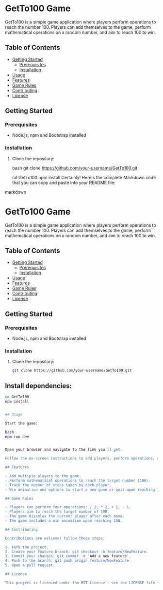 # GetTo100 Game

GetTo100 is a simple game application where players perform operations to reach the number 100. Players can add themselves to the game, perform mathematical operations on a random number, and aim to reach 100 to win.

## Table of Contents

- [Getting Started](#getting-started)
  - [Prerequisites](#prerequisites)
  - [Installation](#installation)
- [Usage](#usage)
- [Features](#features)
- [Game Rules](#game-rules)
- [Contributing](#contributing)
- [License](#license)

## Getting Started

### Prerequisites

- Node.js, npm  and Bootstrap installed

### Installation

1. Clone the repository:

    bash
   git clone https://github.com/your-username/GetTo100.git

   cd GetTo100
npm install
Certainly! Here's the complete Markdown code that you can copy and paste into your README file:

markdown

# GetTo100 Game

GetTo100 is a simple game application where players perform operations to reach the number 100. 
Players can add themselves to the game, perform mathematical operations on a random number, and aim to reach 100 to win.

## Table of Contents

- [Getting Started](#getting-started)
  - [Prerequisites](#prerequisites)
  - [Installation](#installation)
- [Usage](#usage)
- [Features](#features)
- [Game Rules](#game-rules)
- [Contributing](#contributing)
- [License](#license)

## Getting Started

### Prerequisites

- Node.js, npm and Bootstrap installed

### Installation

1. Clone the repository:

   ```bash
   git clone https://github.com/your-username/GetTo100.git

## Install dependencies:

  ```bash
cd GetTo100
npm install


## Usage

Start the game:

bash
npm run dev


Open your browser and navigate to the link you'll get.

Follow the on-screen instructions to add players, perform operations, and enjoy the game!

## Features

- Add multiple players to the game.
- Perform mathematical operations to reach the target number (100).
- Track the number of steps taken by each player.
- Win animation and options to start a new game or quit upon reaching 100.

## Game Rules

- Players can perform four operations: / 2, * 2, + 1, - 1.
- Players aim to reach the target number of 100.
- The game disables the current player after each move.
- The game includes a win animation upon reaching 100.

## Contributing

Contributions are welcome! Follow these steps:

1. Fork the project.
2. Create your feature branch: git checkout -b feature/NewFeature.
3. Commit your changes: git commit -m 'Add a new feature'.
4. Push to the branch: git push origin feature/NewFeature.
5. Open a pull request.

## License

This project is licensed under the MIT License - see the LICENSE file for details.
